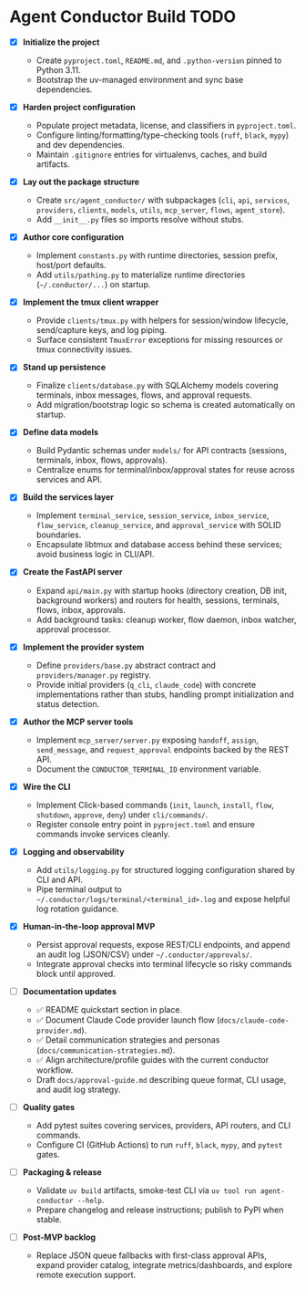 # Agent Conductor Build TODO

- [x] **Initialize the project**
  - Create `pyproject.toml`, `README.md`, and `.python-version` pinned to Python 3.11.
  - Bootstrap the uv-managed environment and sync base dependencies.

- [x] **Harden project configuration**
  - Populate project metadata, license, and classifiers in `pyproject.toml`.
  - Configure linting/formatting/type-checking tools (`ruff`, `black`, `mypy`) and dev dependencies.
  - Maintain `.gitignore` entries for virtualenvs, caches, and build artifacts.

- [x] **Lay out the package structure**
  - Create `src/agent_conductor/` with subpackages (`cli`, `api`, `services`, `providers`, `clients`, `models`, `utils`, `mcp_server`, `flows`, `agent_store`).
  - Add `__init__.py` files so imports resolve without stubs.

- [x] **Author core configuration**
  - Implement `constants.py` with runtime directories, session prefix, host/port defaults.
  - Add `utils/pathing.py` to materialize runtime directories (`~/.conductor/...`) on startup.

- [x] **Implement the tmux client wrapper**
  - Provide `clients/tmux.py` with helpers for session/window lifecycle, send/capture keys, and log piping.
  - Surface consistent `TmuxError` exceptions for missing resources or tmux connectivity issues.

- [x] **Stand up persistence**
  - Finalize `clients/database.py` with SQLAlchemy models covering terminals, inbox messages, flows, and approval requests.
  - Add migration/bootstrap logic so schema is created automatically on startup.

- [x] **Define data models**
  - Build Pydantic schemas under `models/` for API contracts (sessions, terminals, inbox, flows, approvals).
  - Centralize enums for terminal/inbox/approval states for reuse across services and API.

- [x] **Build the services layer**
  - Implement `terminal_service`, `session_service`, `inbox_service`, `flow_service`, `cleanup_service`, and `approval_service` with SOLID boundaries.
  - Encapsulate libtmux and database access behind these services; avoid business logic in CLI/API.

- [x] **Create the FastAPI server**
  - Expand `api/main.py` with startup hooks (directory creation, DB init, background workers) and routers for health, sessions, terminals, flows, inbox, approvals.
  - Add background tasks: cleanup worker, flow daemon, inbox watcher, approval processor.

- [x] **Implement the provider system**
  - Define `providers/base.py` abstract contract and `providers/manager.py` registry.
  - Provide initial providers (`q_cli`, `claude_code`) with concrete implementations rather than stubs, handling prompt initialization and status detection.

- [x] **Author the MCP server tools**
  - Implement `mcp_server/server.py` exposing `handoff`, `assign`, `send_message`, and `request_approval` endpoints backed by the REST API.
  - Document the `CONDUCTOR_TERMINAL_ID` environment variable.

- [x] **Wire the CLI**
  - Implement Click-based commands (`init`, `launch`, `install`, `flow`, `shutdown`, `approve`, `deny`) under `cli/commands/`.
  - Register console entry point in `pyproject.toml` and ensure commands invoke services cleanly.

- [x] **Logging and observability**
  - Add `utils/logging.py` for structured logging configuration shared by CLI and API.
  - Pipe terminal output to `~/.conductor/logs/terminal/<terminal_id>.log` and expose helpful log rotation guidance.

- [x] **Human-in-the-loop approval MVP**
  - Persist approval requests, expose REST/CLI endpoints, and append an audit log (JSON/CSV) under `~/.conductor/approvals/`.
  - Integrate approval checks into terminal lifecycle so risky commands block until approved.

- [ ] **Documentation updates**
  - ✅ README quickstart section in place.
  - ✅ Document Claude Code provider launch flow (`docs/claude-code-provider.md`).
  - ✅ Detail communication strategies and personas (`docs/communication-strategies.md`).
  - ✅ Align architecture/profile guides with the current conductor workflow.
  - Draft `docs/approval-guide.md` describing queue format, CLI usage, and audit log strategy.

- [ ] **Quality gates**
  - Add pytest suites covering services, providers, API routers, and CLI commands.
  - Configure CI (GitHub Actions) to run `ruff`, `black`, `mypy`, and `pytest` gates.

- [ ] **Packaging & release**
  - Validate `uv build` artifacts, smoke-test CLI via `uv tool run agent-conductor --help`.
  - Prepare changelog and release instructions; publish to PyPI when stable.

- [ ] **Post-MVP backlog**
  - Replace JSON queue fallbacks with first-class approval APIs, expand provider catalog, integrate metrics/dashboards, and explore remote execution support.
